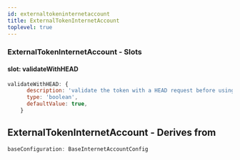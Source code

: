 ```yaml
---
id: externaltokeninternetaccount
title: ExternalTokenInternetAccount
toplevel: true
---
```


### ExternalTokenInternetAccount - Slots

#### slot: validateWithHEAD

```js
validateWithHEAD: {
      description: 'validate the token with a HEAD request before using it',
      type: 'boolean',
      defaultValue: true,
    }
```

## ExternalTokenInternetAccount - Derives from

```js
baseConfiguration: BaseInternetAccountConfig
```
